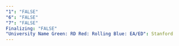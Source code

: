 ```yaml
---
"1": "FALSE"
"6": "FALSE"
"7": "FALSE"
Finalizing: "FALSE"
"University Name Green: RD Red: Rolling Blue: EA/ED": Stanford
---
```

